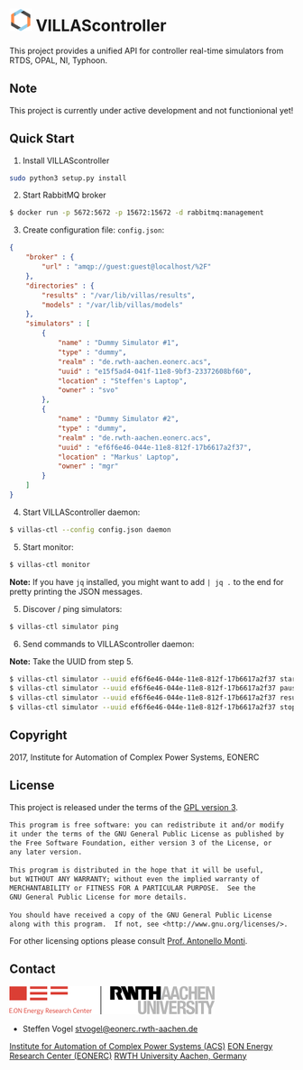 # <img src="doc/pictures/villas_controller.png" width=40 /> VILLAScontroller

This project provides a unified API for controller real-time simulators from RTDS, OPAL, NI, Typhoon.

## Note

This project is currently under active development and not functionional yet!

## Quick Start

1. Install VILLAScontroller

```bash
sudo python3 setup.py install
```

2. Start RabbitMQ broker

```bash
$ docker run -p 5672:5672 -p 15672:15672 -d rabbitmq:management
```

3. Create configuration file: `config.json`:

```json
{
	"broker" : {
		"url" : "amqp://guest:guest@localhost/%2F"
	},
	"directories" : {
		"results" : "/var/lib/villas/results",
		"models" : "/var/lib/villas/models"
	},
	"simulators" : [
		{
			"name" : "Dummy Simulator #1",
			"type" : "dummy",
			"realm" : "de.rwth-aachen.eonerc.acs",
			"uuid" : "e15f5ad4-041f-11e8-9bf3-23372608bf60",
			"location" : "Steffen's Laptop",
			"owner" : "svo"
		},
		{
			"name" : "Dummy Simulator #2",
			"type" : "dummy",
			"realm" : "de.rwth-aachen.eonerc.acs",
			"uuid" : "ef6f6e46-044e-11e8-812f-17b6617a2f37",
			"location" : "Markus' Laptop",
			"owner" : "mgr"
		}
	]
}
```

4. Start VILLAScontroller daemon:

```bash
$ villas-ctl --config config.json daemon
```

5. Start monitor:

```bash
$ villas-ctl monitor
```

**Note:** If you have `jq` installed, you might want to add `| jq .` to the end for pretty printing the JSON messages.

5. Discover / ping simulators:

```bash
$ villas-ctl simulator ping
```

6. Send commands to VILLAScontroller daemon:

**Note:** Take the UUID from step 5.

```bash
$ villas-ctl simulator --uuid ef6f6e46-044e-11e8-812f-17b6617a2f37 start
$ villas-ctl simulator --uuid ef6f6e46-044e-11e8-812f-17b6617a2f37 pause
$ villas-ctl simulator --uuid ef6f6e46-044e-11e8-812f-17b6617a2f37 resume
$ villas-ctl simulator --uuid ef6f6e46-044e-11e8-812f-17b6617a2f37 stop
```

## Copyright

2017, Institute for Automation of Complex Power Systems, EONERC

## License

This project is released under the terms of the [GPL version 3](COPYING.md).

```
This program is free software: you can redistribute it and/or modify
it under the terms of the GNU General Public License as published by
the Free Software Foundation, either version 3 of the License, or
any later version.

This program is distributed in the hope that it will be useful,
but WITHOUT ANY WARRANTY; without even the implied warranty of
MERCHANTABILITY or FITNESS FOR A PARTICULAR PURPOSE.  See the
GNU General Public License for more details.

You should have received a copy of the GNU General Public License
along with this program.  If not, see <http://www.gnu.org/licenses/>.
```

For other licensing options please consult [Prof. Antonello Monti](mailto:amonti@eonerc.rwth-aachen.de).

## Contact

[![EONERC ACS Logo](doc/pictures/eonerc_logo.png)](http://www.acs.eonerc.rwth-aachen.de)

 - Steffen Vogel <stvogel@eonerc.rwth-aachen.de>

[Institute for Automation of Complex Power Systems (ACS)](http://www.acs.eonerc.rwth-aachen.de)
[EON Energy Research Center (EONERC)](http://www.eonerc.rwth-aachen.de)
[RWTH University Aachen, Germany](http://www.rwth-aachen.de)
